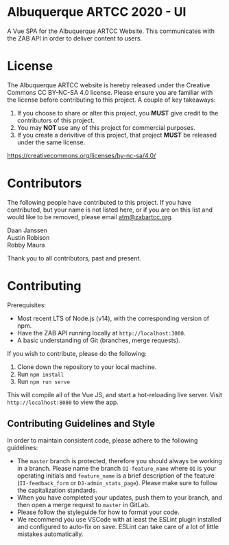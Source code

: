 # Albuquerque ARTCC 2020  - UI
A Vue SPA for the Albuquerque ARTCC Website. This communicates with the ZAB API in order to deliver content to users.

# License

The Albuquerque ARTCC website is hereby released under the Creative Commons CC BY-NC-SA 4.0 license. Please ensure you are familiar with the license before contributing to this project. A couple of key takeaways:

1. If you choose to share or alter this project, you **MUST** give credit to the contributors of this project.
2. You may **NOT** use any of this project for commercial purposes.
3. If you create a derivitive of this project, that project **MUST** be released under the same license.

https://creativecommons.org/licenses/by-nc-sa/4.0/

# Contributors
The following people have contributed to this project. If you have contributed, but your name is not listed here, or if you are on this list and would like to be removed, please email atm@zabartcc.org.

Daan Janssen  
Austin Robison  
Robby Maura  

Thank you to all contributors, past and present.

# Contributing

Prerequisites:
- Most recent LTS of Node.js (v14), with the corresponding version of npm.
- Have the ZAB API running locally at `http://localhost:3000`.
- A basic understanding of Git (branches, merge requests).

If you wish to contribute, please do the following:

1. Clone down the repository to your local machine. 
2. Run `npm install`
3. Run `npm run serve`

This will compile all of the Vue JS, and start a hot-reloading live server. Visit `http://localhost:8080` to view the app.


## Contributing Guidelines and Style

In order to maintain consistent code, please adhere to the following guidelines:

- The `master` branch is protected, therefore you should always be working in a branch. Please name the branch `OI-feature_name` where `OI` is your operating initials and `feature_name` is a brief description of the feature (`II-feedback_form` or `DJ-admin_stats_page`). Please make sure to follow the capitalization standards.
- When you have completed your updates, push them to your branch, and then open a merge request to `master` in GitLab.
- Please follow the styleguide for how to format your code.
- We recommend you use VSCode with at least the ESLint plugin installed and configured to auto-fix on save. ESLint can take care of a lot of little mistakes automatically.
